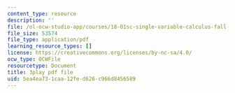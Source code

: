 ```yaml
---
content_type: resource
description: ''
file: /ol-ocw-studio-app/courses/18-01sc-single-variable-calculus-fall-2010/5ea4ea731caa12fed626c966d8456589_wOHrNt9ScYs.pdf
file_size: 53574
file_type: application/pdf
learning_resource_types: []
license: https://creativecommons.org/licenses/by-nc-sa/4.0/
ocw_type: OCWFile
resourcetype: Document
title: 3play pdf file
uid: 5ea4ea73-1caa-12fe-d626-c966d8456589
---
```

